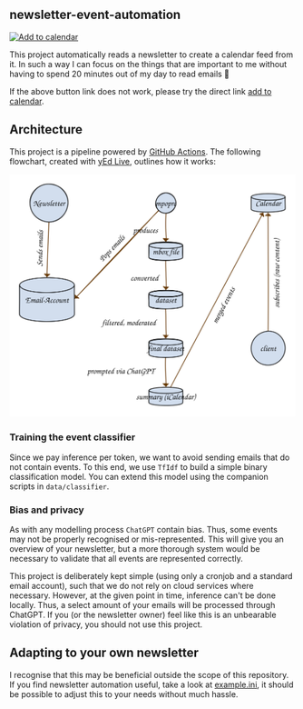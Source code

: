 newsletter-event-automation
------------------------

[![Add to calendar](https://img.shields.io/badge/Add_to_calendar-blue.svg)](webcal://raw.githubusercontent.com/Fohlen/newsletter-event-automation/main/schoener-wohnen-verteiler.ics)

This project automatically reads a newsletter to create a calendar feed from it.
In such a way I can focus on the things that are important to me without having to spend 20 minutes out of my day to read emails 🙂

If the above button link does not work, please try the direct link [add to calendar](webcal://raw.githubusercontent.com/Fohlen/newsletter-event-automation/main/schoener-wohnen-verteiler.ics).

## Architecture

This project is a pipeline powered by [GitHub Actions](https://github.com/features/actions).
The following flowchart, created with [yEd Live](https://www.yworks.com/yed-live/), outlines how it works:

![Architecture picture](data/architecture.svg "Architecture")

### Training the event classifier

Since we pay inference per token, we want to avoid sending emails that do not contain events.
To this end, we use `TfIdf` to build a simple binary classification model. You can extend this model using the companion scripts in `data/classifier`.

### Bias and privacy

As with any modelling process `ChatGPT` contain bias. 
Thus, some events may not be properly recognised or mis-represented. This will give you an overview of your newsletter, but a more thorough system would be necessary to validate that all events are represented correctly.

This project is deliberately kept simple (using only a cronjob and a standard email account), such that we do not rely on cloud services where necessary.
However, at the given point in time, inference can't be done locally. Thus, a select amount of your emails will be processed through ChatGPT.
If you (or the newsletter owner) feel like this is an unbearable violation of privacy, you should not use this project.

## Adapting to your own newsletter

I recognise that this may be beneficial outside the scope of this repository.
If you find newsletter automation useful, take a look at [example.ini](example.ini), it should be possible to adjust this to your needs without much hassle.

